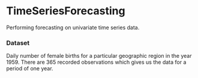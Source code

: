 # TimeSeriesForecasting
Performing forecasting on univariate time series data. 

### Dataset
Daily number of female births for a particular geographic region in the year 1959. There are 365 recorded observations which gives us the data for a period of one year. 
